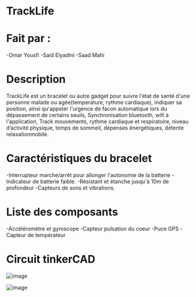 # TrackLife

# Fait par :
-Omar Yousfi
-Said Elyadini
-Saad Mahi

# Description

TrackLife est un bracelet ou autre gadget pour suivre l'état de  santé d'une personne malade ou agée(temperature, rythme cardiaque), indiquer sa position, ainsi qu'appeler l'urgence de facon automatique lors du dépassement de certains seuils, Synchronisation bluetooth, wifi à l'application, Track mouvements, rythme cardiaque et respiratoire, niveau d’activité physique, temps de sommeil, dépenses énergétiques, détente relaxationmobile.

# Caractéristiques du bracelet

-Interrupteur marche/arrêt pour allonger l'autonomie de la batterie
-Indicateur de batterie faible.
-Résistant et étanche jusqu'à 10m de profondeur
-Capteurs de sons et vibrations.

# Liste des composants

-Accéléromètre et gyroscope
-Capteur pulsation du coeur
-Puce GPS
-Capteur de températeur

# Circuit tinkerCAD

![image](https://user-images.githubusercontent.com/51326956/122557251-d4b24480-d03c-11eb-941c-ee6dda9bd637.png)

![image](https://user-images.githubusercontent.com/51326956/122557260-d976f880-d03c-11eb-93f8-f2bde9ce6732.png)




